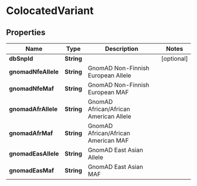 
# ColocatedVariant

## Properties
Name | Type | Description | Notes
------------ | ------------- | ------------- | -------------
**dbSnpId** | **String** |  |  [optional]
**gnomadNfeAllele** | **String** | GnomAD Non-Finnish European Allele | 
**gnomadNfeMaf** | **String** | GnomAD Non-Finnish European MAF | 
**gnomadAfrAllele** | **String** | GnomAD African/African American Allele | 
**gnomadAfrMaf** | **String** | GnomAD African/African American MAF | 
**gnomadEasAllele** | **String** | GnomAD East Asian Allele | 
**gnomadEasMaf** | **String** | GnomAD East Asian MAF | 



